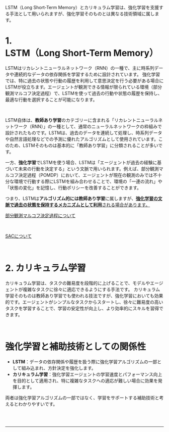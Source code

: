 LSTM（Long Short-Term Memory）とカリキュラム学習は、強化学習を支援する手法として用いられますが、強化学習そのものとは異なる技術領域に属します。 



# 1. **LSTM（Long Short-Term Memory）**
LSTMはリカレントニューラルネットワーク（RNN）の一種で、主に時系列データや連続的なデータの依存関係を学習するために設計されています。
強化学習では、特に過去の状態や行動の履歴を利用して意思決定を行う必要がある場合にLSTMが役立ちます。エージェントが観測できる情報が限られている環境（部分観測マルコフ決定過程）で、LSTMを使って過去の行動や状態の履歴を保持し、最適な行動を選択することが可能になります。

<br>


LSTM自体は、**教師あり学習**のカテゴリーに含まれる「リカレントニューラルネットワーク（RNN）」の一種として、通常のニューラルネットワークの枠組みで設計されたものです。LSTMは、過去のデータを連続して処理し、時系列データや自然言語処理などでの予測に優れたアルゴリズムとして使用されています。このため、LSTMそのものは基本的に「教師あり学習」に分類されることが多いです。

一方、**強化学習**でLSTMを使う場合、LSTMは「エージェントが過去の経験に基づいて未来の行動を決定する」という文脈で用いられます。例えば、部分観測マルコフ決定過程（POMDP）において、エージェントが現在の観測のみでは不十分な環境で行動する際にLSTMを組み合わせることで、環境の「一連の流れ」や「状態の変化」を記憶し、行動ポリシーを改善することができます。

つまり、LSTMは**アルゴリズム的には教師あり学習**に属しますが、[**強化学習の文脈で過去の状態を保持するメカニズムとして利用**される場合があります。](LSTMプラス_.md)


[部分観測マルコフ決定過程について](部分観測マルコフ決定過程.md)


<br>

[SACについて](SAC.md)

<br>


# 2. **カリキュラム学習**
カリキュラム学習は、タスクの難易度を段階的に上げることで、モデルやエージェントが複雑なタスクに徐々に適応できるようにする手法です。
カリキュラム学習そのものは教師あり学習でも使われる技法ですが、強化学習においても効果的です。エージェントがシンプルなタスクからスタートし、徐々に難易度の高いタスクを学習することで、学習の安定性が向上し、より効率的にスキルを習得できます。

<br>

# 強化学習と補助技術としての関係性
- **LSTM**：データの依存関係や履歴を扱う際に強化学習アルゴリズムの一部として組み込まれ、方針決定を強化します。
- **カリキュラム学習**：強化学習エージェントの学習速度とパフォーマンス向上を目的として適用され、特に複雑なタスクへの適応が難しい場合に効果を発揮します。

両者は強化学習アルゴリズムの一部ではなく、学習をサポートする補助技術と考えるとわかりやすいです。


<br>



<br>

---

<br>